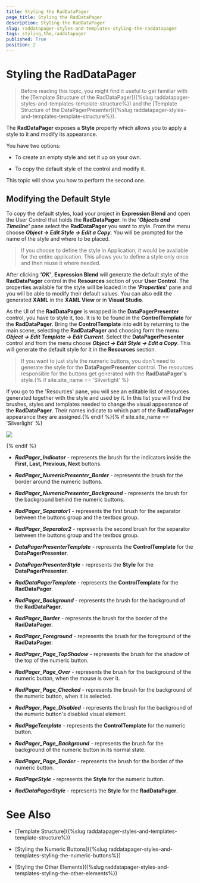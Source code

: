 ```yaml
---
title: Styling the RadDataPager
page_title: Styling the RadDataPager
description: Styling the RadDataPager
slug: raddatapager-styles-and-templates-styling-the-raddatapager
tags: styling,the,raddatapager
published: True
position: 2
---
```


# Styling the RadDataPager



>Before reading this topic, you might find it useful to get familiar with the [Template Structure of the RadDataPager]({%slug raddatapager-styles-and-templates-template-structure%}) and the [Template Structure of the DataPagerPresenter]({%slug raddatapager-styles-and-templates-template-structure%}).

The __RadDataPager__ exposes a __Style__ property which allows you to apply a style to it and modify its appearance.

You have two options:

* To create an empty style and set it up on your own. 

* To copy the default style of the control and modify it.

This topic will show you how to perform the second one.

## Modifying the Default Style

To copy the default styles, load your project in __Expression Blend__ and open the User Control that holds the __RadDataPager__. In the ___'Objects and Timeline'___ pane select the __RadDataPager__ you want to style. From the menu choose ***Object -> Edit Style -> Edit a Copy***. You will be prompted for the name of the style and where to be placed.

>If you choose to define the style in Application, it would be available for the entire application. This allows you to define a style only once and then reuse it where needed.

After clicking ___'OK'___, __Expression Blend__ will generate the default style of the __RadDataPager__ control in the __Resources__ section of your __User Control__. The properties available for the style will be loaded in the ___'Properties'___ pane and you will be able to modify their default values. You can also edit the generated __XAML__ in the __XAML View__ or in __Visual Studio__.

As the UI of the __RadDataPager__ is wrapped in the __DataPagerPresenter__ control, you have to style it, too. It is to be found in the __ControlTemplate__ for the __RadDataPager__. Bring the __ControlTemplate__ into edit by returning to the main scene, selecting the __RadDataPager__ and choosing form the menu ***Object -> Edit Template -> Edit Current***. Select the __DataPagerPresenter__ control and from the menu choose ***Object -> Edit Style -> Edit a Copy***. This will generate the default style for it in the __Resources__ section.

>If you want to just style the numeric buttons, you don't need to generate the style for the __DataPagerPresenter__ control. The resources responsible for the buttons get generated with the __RadDataPager's__ style.{% if site.site_name == 'Silverlight' %}

If you go to the 'Resources' pane, you will see an editable list of resources generated together with the style and used by it. In this list you will find the brushes, styles and templates needed to change the visual appearance of the __RadDataPager__. Their names indicate to which part of the __RadDataPager__ appearance they are assigned.{% endif %}{% if site.site_name == 'Silverlight' %}


![](images/RadDataPager_Styles_and_Templates_StylingTheRadDataPager_01.png)

{% endif %}

* ***RadPager_Indicator*** - represents the brush for the indicators inside the __First, Last, Previous, Next__ buttons.

* ***RadPager_NumericPresenter_Border*** - represents the brush for the border around the numeric buttons.

* ***RadPager_NumericPresenter_Background*** - represents the brush for the background behind the numeric buttons.

* ***RadPager_Separator1*** - represents the first brush for the separator between the buttons group and the textbox group.

* ***RadPager_Separator2*** - represents the second brush for the separator between the buttons group and the textbox group.

* ***DataPagerPresenterTemplate*** - represents the __ControlTemplate__ for the __DataPagerPresenter__.

* ***DataPagerPresenterStyle*** - represents the __Style__ for the __DataPagerPresenter__.

* ***RadDataPagerTemplate*** - represents the __ControlTemplate__ for the __RadDataPager__.

* ***RadPager_Background*** - represents the brush for the background of the __RadDataPager__.

* ***RadPager_Border*** - represents the brush for the border of the __RadDataPager__.

* ***RadPager_Foreground*** - represents the brush for the foreground of the __RadDataPager__.

* ***RadPager_Page_TopShadow*** - represents the brush for the shadow of the top of the numeric button.

* ***RadPager_Page_Over*** - represents the brush for the background of the numeric button, when the mouse is over it.

* ***RadPager_Page_Checked*** - represents the brush for the background of the numeric button, when it is selected.

* ***RadPager_Page_Disabled*** - represents the brush for the background of the numeric button's disabled visual element.

* ***RadPageTemplate*** - represents the __ControlTemplate__ for the numeric button.

* ***RadPager_Page_Background*** - represents the brush for the background of the numeric button in its normal state.

* ***RadPager_Page_Border*** - represents the brush for the border of the numeric button.

* ***RadPageStyle*** - represents the __Style__ for the numeric button.

* ***RadDataPagerStyle*** - represents the __Style__ for the __RadDataPager__.

# See Also

 * [Template Structure]({%slug raddatapager-styles-and-templates-template-structure%})

 * [Styling the Numeric Buttons]({%slug raddatapager-styles-and-templates-styling-the-numeric-buttons%})

 * [Styling the Other Elements]({%slug raddatapager-styles-and-templates-styling-the-other-elements%})
